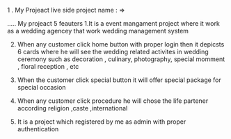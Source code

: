 1 . My Projeact live side project  name : => 

 ..... My projeact 5 feauters
1.It is a event mangament project where it work as a wedding agencey that work wedding management system 

2. When any customer  click home button  with proper login then it depicsts 6 cards where he will see  the wedding related activites in wedding ceremony such as decoration , culinary, photography, special momment , floral reception , etc

3. When the customer click special button it will offer special package for special occasion 

4. When any customer click procedure he will chose the life partener according religion ,caste ,international 
5. It is a project which registered by me as admin with proper authentication